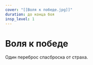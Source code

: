 ```yaml
---
cover: "[[Воля к победе.jpg]]"
duration: до конца боя
insp_level: 1
---
```

# Воля к победе

Один переброс спасброска от страха.
